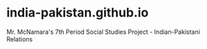 # india-pakistan.github.io
Mr. McNamara's 7th Period Social Studies Project - Indian-Pakistani Relations
